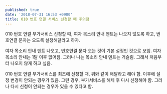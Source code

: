```yaml
---
published: true
date: '2018-07-31 16:53 +0900'
title: 010 번호 연결 서비스 신청할 때 주의점
---
```

010 번호 연결 부가서비스 신청할 때, 여자 목소리 안내 멘트는 나오지 않도록 하고, 번호연결 문자는 오도록 설정해달라고 하자. 

여자 목소리 안내 멘트 나오고, 번호연결 문자 오는 것이 기본 설정인 것으로 보임. 여자 목소리 안내는 1달 이후 없어짐. 그러나 나는 목소리 안내 멘트는 거슬림. 그래서 처음부터 나오지 않게 하고 싶음.

010 번호 연결 부가서비스를 최초에 신청할 때, 위와 같이 해달라고 해야 함. 이후에 설정 변경이 안되는 경우가 있음. 그런 경우, 부가서비스를 해제 후 다시 신청해야 함. 그러나 다시 신청이 안되는 경우가 있을 수 있다고 함.
